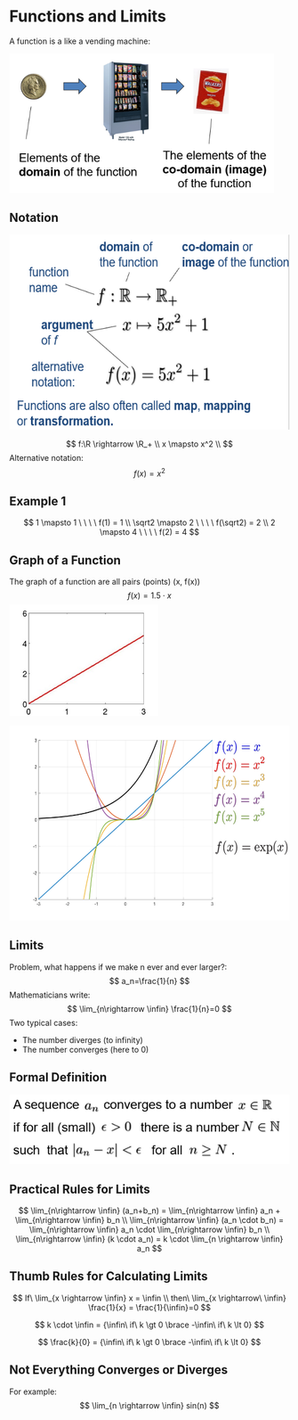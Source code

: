 # Functions and Limits

A function is a like a vending machine:

<img src="images/function-1.PNG" height=250>

## Notation

<img src="images/function-notation.PNG" height=350>


$$
f:\R \rightarrow \R_+ \\
x \mapsto x^2 \\
$$
Alternative notation:
$$
f(x)=x^2
$$


## Example 1

$$
1 \mapsto 1 \ \ \ \ f(1) = 1 \\
\sqrt2 \mapsto 2 \ \ \ \ f(\sqrt2) = 2 \\
2 \mapsto 4 \ \ \ \ f(2) = 4
$$



## Graph of a Function

The graph of a function are all pairs (points) (x, f(x))
$$
f(x)=1.5 \cdot x
$$
<img src="images/function-2.jpg" height=200>



<img src="images/function-3.png" height=350>



## Limits

Problem, what happens if we make n ever and ever larger?:
$$
a_n=\frac{1}{n}
$$
Mathematicians write:
$$
\lim_{n\rightarrow \infin} \frac{1}{n}=0
$$
Two typical cases:

* The number diverges (to infinity)
* The number converges (here to 0)



## Formal Definition

<img src="images/function-4.PNG">



## Practical Rules for Limits

$$
\lim_{n\rightarrow \infin} (a_n+b_n) = \lim_{n\rightarrow \infin} a_n + \lim_{n\rightarrow \infin} b_n 
\\
\lim_{n\rightarrow \infin} (a_n \cdot b_n) = \lim_{n\rightarrow \infin} a_n \cdot \lim_{n\rightarrow \infin} b_n 
\\
\lim_{n\rightarrow \infin} (k \cdot a_n) = k \cdot \lim_{n \rightarrow \infin} a_n
$$



## Thumb Rules for Calculating Limits

$$
If\ \lim_{x \rightarrow \infin} x = \infin \\
then\ \lim_{x \rightarrow\ \infin} \frac{1}{x} = \frac{1}{\infin}=0
$$

$$
k \cdot \infin = {\infin\ if\ k \gt 0 \brace -\infin\ if\ k \lt 0}
$$

$$
\frac{k}{0} = {\infin\ if\ k \gt 0 \brace -\infin\ if\ k \lt 0}
$$



## Not Everything Converges or Diverges

For example:
$$
\lim_{n \rightarrow \infin} sin(n)
$$
